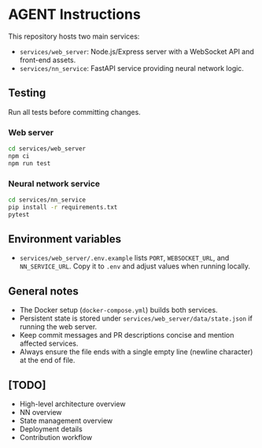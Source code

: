 # AGENT Instructions

This repository hosts two main services:
- `services/web_server`: Node.js/Express server with a WebSocket API and front-end assets.
- `services/nn_service`: FastAPI service providing neural network logic.

## Testing
Run all tests before committing changes.

### Web server
```bash
cd services/web_server
npm ci
npm run test
```

### Neural network service
```bash
cd services/nn_service
pip install -r requirements.txt
pytest
```

## Environment variables
- `services/web_server/.env.example` lists `PORT`, `WEBSOCKET_URL`, and `NN_SERVICE_URL`.
  Copy it to `.env` and adjust values when running locally.

## General notes
- The Docker setup (`docker-compose.yml`) builds both services.
- Persistent state is stored under `services/web_server/data/state.json` if running the web server.
- Keep commit messages and PR descriptions concise and mention affected services.
- Always ensure the file ends with a single empty line (newline character) at the end of file.

## [TODO]

- High-level architecture overview
- NN overview
- State management overview
- Deployment details
- Contribution workflow